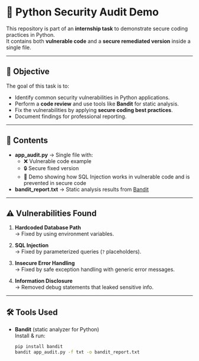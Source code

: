 # 🔐 Python Security Audit Demo

This repository is part of an **internship task** to demonstrate secure coding practices in Python.  
It contains both **vulnerable code** and a **secure remediated version** inside a single file.

---

## 📌 Objective
The goal of this task is to:
- Identify common security vulnerabilities in Python applications.
- Perform a **code review** and use tools like **Bandit** for static analysis.
- Fix the vulnerabilities by applying **secure coding best practices**.
- Document findings for professional reporting.

---

## 📝 Contents
- **app_audit.py** → Single file with:
  - ❌ Vulnerable code example
  - 🔒 Secure fixed version
  - 🚀 Demo showing how SQL Injection works in vulnerable code and is prevented in secure code
- **bandit_report.txt** → Static analysis results from [Bandit](https://bandit.readthedocs.io/)

---

## ⚠️ Vulnerabilities Found
1. **Hardcoded Database Path**  
   → Fixed by using environment variables.  

2. **SQL Injection**  
   → Fixed by parameterized queries (`?` placeholders).  

3. **Insecure Error Handling**  
   → Fixed by safe exception handling with generic error messages.  

4. **Information Disclosure**  
   → Removed debug statements that leaked sensitive info.

---

## 🛠️ Tools Used
- **Bandit** (static analyzer for Python)  
  Install & run:
  ```bash
  pip install bandit
  bandit app_audit.py -f txt -o bandit_report.txt
